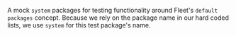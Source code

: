 A mock `system` packages for testing functionality around Fleet's `default packages` concept. Because we rely on the package name in our hard coded lists, we use `system` for this test package's name.
